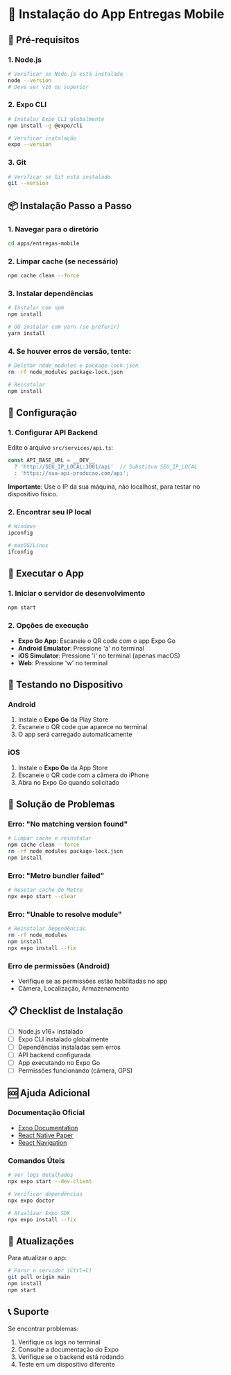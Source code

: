 # 📱 Instalação do App Entregas Mobile

## 🚀 Pré-requisitos

### 1. Node.js
```bash
# Verificar se Node.js está instalado
node --version
# Deve ser v16 ou superior
```

### 2. Expo CLI
```bash
# Instalar Expo CLI globalmente
npm install -g @expo/cli

# Verificar instalação
expo --version
```

### 3. Git
```bash
# Verificar se Git está instalado
git --version
```

## 📦 Instalação Passo a Passo

### 1. Navegar para o diretório
```bash
cd apps/entregas-mobile
```

### 2. Limpar cache (se necessário)
```bash
npm cache clean --force
```

### 3. Instalar dependências
```bash
# Instalar com npm
npm install

# OU instalar com yarn (se preferir)
yarn install
```

### 4. Se houver erros de versão, tente:
```bash
# Deletar node_modules e package-lock.json
rm -rf node_modules package-lock.json

# Reinstalar
npm install
```

## 🔧 Configuração

### 1. Configurar API Backend
Edite o arquivo `src/services/api.ts`:

```typescript
const API_BASE_URL = __DEV__ 
  ? 'http://SEU_IP_LOCAL:3001/api'  // Substitua SEU_IP_LOCAL
  : 'https://sua-api-producao.com/api';
```

**Importante**: Use o IP da sua máquina, não localhost, para testar no dispositivo físico.

### 2. Encontrar seu IP local
```bash
# Windows
ipconfig

# macOS/Linux
ifconfig
```

## 🚀 Executar o App

### 1. Iniciar o servidor de desenvolvimento
```bash
npm start
```

### 2. Opções de execução
- **Expo Go App**: Escaneie o QR code com o app Expo Go
- **Android Emulator**: Pressione 'a' no terminal
- **iOS Simulator**: Pressione 'i' no terminal (apenas macOS)
- **Web**: Pressione 'w' no terminal

## 📱 Testando no Dispositivo

### Android
1. Instale o **Expo Go** da Play Store
2. Escaneie o QR code que aparece no terminal
3. O app será carregado automaticamente

### iOS
1. Instale o **Expo Go** da App Store
2. Escaneie o QR code com a câmera do iPhone
3. Abra no Expo Go quando solicitado

## 🔧 Solução de Problemas

### Erro: "No matching version found"
```bash
# Limpar cache e reinstalar
npm cache clean --force
rm -rf node_modules package-lock.json
npm install
```

### Erro: "Metro bundler failed"
```bash
# Resetar cache do Metro
npx expo start --clear
```

### Erro: "Unable to resolve module"
```bash
# Reinstalar dependências
rm -rf node_modules
npm install
npx expo install --fix
```

### Erro de permissões (Android)
- Verifique se as permissões estão habilitadas no app
- Câmera, Localização, Armazenamento

## 📋 Checklist de Instalação

- [ ] Node.js v16+ instalado
- [ ] Expo CLI instalado globalmente
- [ ] Dependências instaladas sem erros
- [ ] API backend configurada
- [ ] App executando no Expo Go
- [ ] Permissões funcionando (câmera, GPS)

## 🆘 Ajuda Adicional

### Documentação Oficial
- [Expo Documentation](https://docs.expo.dev/)
- [React Native Paper](https://reactnativepaper.com/)
- [React Navigation](https://reactnavigation.org/)

### Comandos Úteis
```bash
# Ver logs detalhados
npx expo start --dev-client

# Verificar dependências
npx expo doctor

# Atualizar Expo SDK
npx expo install --fix
```

## 🔄 Atualizações

Para atualizar o app:
```bash
# Parar o servidor (Ctrl+C)
git pull origin main
npm install
npm start
```

## 📞 Suporte

Se encontrar problemas:
1. Verifique os logs no terminal
2. Consulte a documentação do Expo
3. Verifique se o backend está rodando
4. Teste em um dispositivo diferente